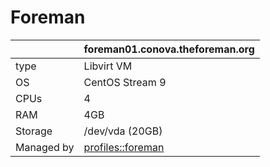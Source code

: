# Foreman

| | foreman01.conova.theforeman.org |
| - | - |
| type | Libvirt VM |
| OS | CentOS Stream 9 |
| CPUs | 4 |
| RAM | 4GB |
| Storage | /dev/vda (20GB) |
| Managed by | [profiles::foreman](https://github.com/theforeman/foreman-infra/blob/master/puppet/modules/profiles/manifests/foreman.pp) |

